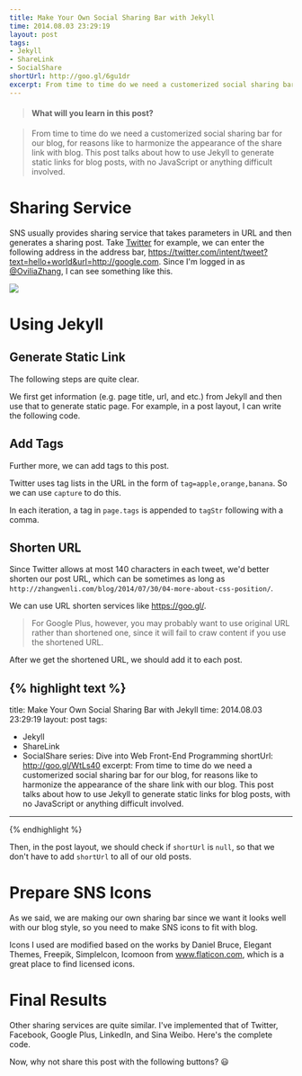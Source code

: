```yaml
---
title: Make Your Own Social Sharing Bar with Jekyll
time: 2014.08.03 23:29:19
layout: post
tags:
- Jekyll
- ShareLink
- SocialShare
shortUrl: http://goo.gl/6gu1dr
excerpt: From time to time do we need a customerized social sharing bar for our blog, for reasons like to harmonize the appearance of the share link with blog. This post talks about how to use Jekyll to generate static links for blog posts, with no JavaScript or anything difficult involved.
---
```


> #### What will you learn in this post?

> From time to time do we need a customerized social sharing bar for our blog, for reasons like to harmonize the appearance of the share link with blog. This post talks about how to use Jekyll to generate static links for blog posts, with no JavaScript or anything difficult involved.

# Sharing Service

SNS usually provides sharing service that takes parameters in URL and then generates a sharing post. Take <a href="https://twitter.com" target="_blank">Twitter</a> for example, we can enter the following address in the address bar, <a href="https://twitter.com/intent/tweet?text=hello+world&url=http://google.com" target="_blank">https://twitter.com/intent/tweet?text=hello+world&url=http://google.com</a>. Since I'm logged in as <a href="https://twitter.com/OviliaZhang" target="_blank">@OviliaZhang</a>, I can see something like this.

<img src="{{ site.loadingImg }}" data-src="{{ site.url }}/img/post/2014-08-03-make-your-own-social-sharing-bar-with-jekyll-01.png" />

# Using Jekyll

## Generate Static Link

The following steps are quite clear.

We first get information (e.g. page title, url, and etc.) from Jekyll and then use that to generate static page. For example, in a post layout, I can write the following code.

<script src="https://gist.github.com/Ovilia/906e8a1ed4bfdae5d9a3.js"></script>

## Add Tags

Further more, we can add tags to this post.

Twitter uses tag lists in the URL in the form of `tag=apple,orange,banana`. So we can use `capture` to do this.

<script src="https://gist.github.com/Ovilia/e479e5b17fb2b49a67a4.js"></script>

In each iteration, a tag in `page.tags` is appended to `tagStr` following with a comma.

## Shorten URL

Since Twitter allows at most 140 characters in each tweet, we'd better shorten our post URL, which can be sometimes as long as `http://zhangwenli.com/blog/2014/07/30/04-more-about-css-position/`.

We can use URL shorten services like <a href="https://goo.gl/" target="_blank">https://goo.gl/</a>.

> For Google Plus, however, you may probably want to use original URL rather than shortened one, since it will fail to craw content if you use the shortened URL.

After we get the shortened URL, we should add it to each post.

{% highlight text %}
---
title: Make Your Own Social Sharing Bar with Jekyll
time: 2014.08.03 23:29:19
layout: post
tags:
- Jekyll
- ShareLink
- SocialShare
series: Dive into Web Front-End Programming
shortUrl: http://goo.gl/WtLs40
excerpt: From time to time do we need a customerized social sharing bar for our blog, for reasons like to harmonize the appearance of the share link with our blog. This post talks about how to use Jekyll to generate static links for blog posts, with no JavaScript or anything difficult involved.
---
{% endhighlight %}

Then, in the post layout, we should check if `shortUrl` is `null`, so that we don't have to add `shortUrl` to all of our old posts.

<script src="https://gist.github.com/Ovilia/91e4a71cfed792aae5ec.js"></script>

# Prepare SNS Icons

As we said, we are making our own sharing bar since we want it looks well with our blog style, so you need to make SNS icons to fit with blog.

Icons I used are modified based on the works by Daniel Bruce, Elegant Themes, Freepik, SimpleIcon, Icomoon from <a href="http://www.flaticon.com" title="Flaticon">www.flaticon.com</a>, which is a great place to find licensed icons.

# Final Results

Other sharing services are quite similar. I've implemented that of Twitter, Facebook, Google Plus, LinkedIn, and Sina Weibo. Here's the complete code.

<script src="https://gist.github.com/Ovilia/13d261366ad91aecc202.js"></script>

Now, why not share this post with the following buttons? :smiley:
